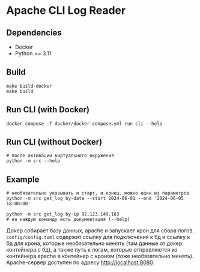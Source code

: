 # Apache CLI Log Reader

## Dependencies

- Docker
- Python >= 3.11

## Build

```shell
make build-docker
make build
```

## Run CLI (with Docker)

```shell
docker compose -f docker/docker-compose.yml run cli --help
```

## Run CLI (without Docker)

```shell
# после активации виртуального окружения
python -m src --help
```

## Example

```
# необязательно указывать и старт, и конец. можно один из параметров
python -m src get_log by-date --start 2024-06-01 --end '2024-06-05 18:00:00'

python -m src get_log by-ip 92.123.149.183
# на каждую команду есть документация (--help)
```

Докер собирает базу данных, apache и запускает крон для сбора логов. `config/config.toml` содержит ссылку для подключения к бд и ссылку к бд для крона, которые необязательно менять (там данные от докер контейнера с бд), а также путь к логам, которые отправляются из контейнера apache в контейнер с кроном (тоже необязательно менять). Apache-сервер доступен по адресу <http://localhost:8080>.
